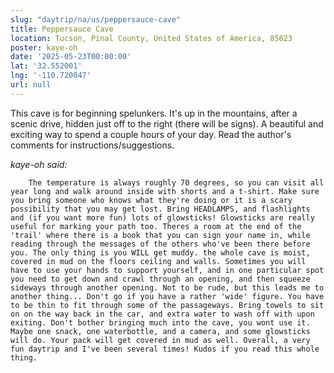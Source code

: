 ```yaml
---
slug: "daytrip/na/us/peppersauce-cave"
title: Peppersauce Cave
location: Tucson, Pinal County, United States of America, 85623
poster: kaye-oh
date: '2025-05-23T00:00:00'
lat: '32.552001'
lng: '-110.720047'
url: null
---
```


This cave is for beginning spelunkers. It's up in the mountains, after a scenic drive, hidden just off to the right (there will be signs). A beautiful and exciting way to spend a couple hours of your day. Read the author's comments for instructions/suggestions.

<em>kaye-oh said:</em>

        The temperature is always roughly 70 degrees, so you can visit all year long and walk around inside with shorts and a t-shirt. Make sure you bring someone who knows what they're doing or it is a scary possibility that you may get lost. Bring HEADLAMPS, and flashlights and (if you want more fun) lots of glowsticks! Glowsticks are really useful for marking your path too. Theres a room at the end of the 'trail' where there is a book that you can sign your name in, while reading through the messages of the others who've been there before you. The only thing is you WILL get muddy. the whole cave is moist, covered in mud on the floors ceiling and walls. Sometimes you will have to use your hands to support yourself, and in one particular spot you need to get down and crawl through an opening, and then squeeze sideways through another opening. Not to be rude, but this leads me to another thing... Don't go if you have a rather 'wide' figure. You have to be thin to fit through some of the passageways. Bring towels to sit on on the way back in the car, and extra water to wash off with upon exiting. Don't bother bringing much into the cave, you wont use it. Maybe one snack, one waterbottle, and a camera, and some glowsticks will do. Your pack will get covered in mud as well. Overall, a very fun daytrip and I've been several times! Kudos if you read this whole thing.
